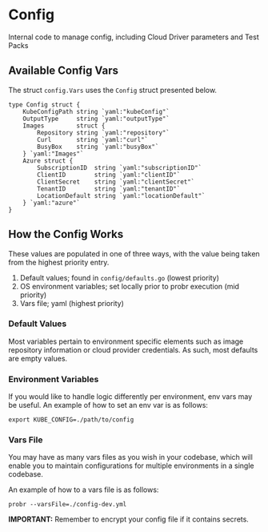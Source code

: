 # Config

Internal code to manage config, including Cloud Driver parameters and Test Packs

## Available Config Vars

The struct `config.Vars` uses the `Config` struct presented below.

```
type Config struct {
	KubeConfigPath string `yaml:"kubeConfig"`
	OutputType     string `yaml:"outputType"`
	Images         struct {
		Repository string `yaml:"repository"`
		Curl       string `yaml:"curl"`
		BusyBox    string `yaml:"busyBox"`
	} `yaml:"Images"`
	Azure struct {
		SubscriptionID  string `yaml:"subscriptionID"`
		ClientID        string `yaml:"clientID"`
		ClientSecret    string `yaml:"clientSecret"`
		TenantID        string `yaml:"tenantID"`
		LocationDefault string `yaml:"locationDefault"`
	} `yaml:"azure"`
}
```

## How the Config Works

These values are populated in one of three ways, with the value being taken from the highest priority entry.

1. Default values; found in `config/defaults.go` (lowest priority)
2. OS environment variables; set locally prior to probr execution (mid priority)
3. Vars file; yaml (highest priority)

### Default Values

Most variables pertain to environment specific elements such as image repository information or cloud provider credentials. As such, most defaults are empty values.

### Environment Variables

If you would like to handle logic differently per environment, env vars may be useful. An example of how to set an env var is as follows:

`export KUBE_CONFIG=./path/to/config`

### Vars File

You may have as many vars files as you wish in your codebase, which will enable you to maintain configurations for multiple environments in a single codebase.

An example of how to a vars file is as follows:

```
probr --varsFile=./config-dev.yml
```

**IMPORTANT:** Remember to encrypt your config file if it contains secrets.
